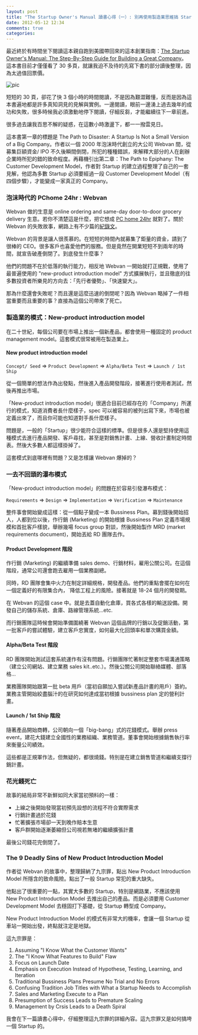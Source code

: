 ```yaml
---
layout: post
title: "The Startup Owner's Manual 讀書心得（一）: 別再使用製造業思維搞 Startup"
date: 2012-05-12 12:34
comments: true
categories: 
---
```



最近終於有時間坐下閱讀這本親自跑到美國帶回來的這本創業指南：[The Startup Owner's Manual: The Step-By-Step Guide for Building a Great Company](http://www.amazon.com/The-Startup-Owners-Manual-Step-By-Step/dp/0984999302)。這本書目前才僅僅看了 30 多頁，就讓我迫不及待的先寫下書的部分讀後整理，因為太過值回票價。

![pic](http://ecx.images-amazon.com/images/I/51t%2BbCeADNL._SL500_AA300_.jpg)

短短的 30 頁，卻花了快 3 個小時的時間閱讀，不是因為艱澀難懂，反而是因為這本書遍地都是許多真知洞見的見解與實例。一邊閱讀，眼前一邊湧上過去幾年的成功和失敗，很多時候我必須激動地停下閱讀，仔細反芻，才能繼續往下一章前進。

很多過去讓我百思不解的疑惑，在這數小時激盪下，都一一撥雲見日。

這本書第一章的標題是 The Path to Disaster: A Startup Is Not a Small Version of a Big Company。作者以一個 2000 年泡沫時代創立的大公司 Webvan 間，從募集巨額資金/ IPO 不久後瞬間倒閉，所犯的種種錯誤，來解釋大部分的人在創辦企業時所犯的錯的致命程度。再藉機引出第二章：The Path to Epiphany: The Customer Development Model，作者對 Startup 的建立過程整理了自己的一套見解，他認為多數 Startup 必須要經過一段 Customer Development Model（有四個步驟），才能變成一家真正的 Company。


### 泡沫時代的 PChome 24hr : Webvan

Webvan 做的生意是 online ordering and same-day door-to-door grocery delivery 生意。若你不清楚這是什麼，把它想成 [PC home 24hr](http://24h.pchome.com.tw/) 就對了。關於 Webvan 的失敗故事，網路上有不少篇的[紀錄文](http://blog.caijing.com.cn/expert_article-151481-13870.shtml)。

Webvan 的背景是讓人很羨慕的。在短短的時間內就募集了鉅量的資金，請到了很棒的 CEO。很多客戶也喜愛他們的服務。但是竟然在開業短短不到兩年的時間，就宣告破產倒閉了。到底發生什麼事？

他們的問題不在於低落的執行能力，相反地 Webvan 一開始就打正規戰，使用了最普遍使用的 "new-product introduction model" 方式擴展執行，並且徹底的往多數投資者所樂見的方向去：「先行者優勢」、「快速變大」。

那為什麼還會失敗呢？而且還是這麼迅速的倒閉呢？因為 Webvan 略掉了一件相當重要而且重要的事？直接為這個公司帶來了死亡。

### 製造業的模式：New-product introduction model

在二十世紀，每個公司要在市場上推出一個新產品，都會使用一種固定的 product management model。這套模式很常被用在製造業上。

#### New product introduction model

`Concept/ Seed` => `Product Development` => `Alpha/Beta Test` => `Launch / 1st Ship`

從一個簡單的想法作為出發點，然後進入產品開發階段，接著進行使用者測試，然後再推出市場。

「New-product introduction model」很適合目前已經存在的「Company」所運行的模式，知道消費者長什麼樣子，spec 可以被容易的被列出寫下來，市場也被定義出來了，而且你可能也知道對手長什麼樣子。

問題是，一般的「Startup」很少能符合這樣的標準。但是很多人還是堅持使用這種模式去進行產品開發、客戶尋找，甚至是對銷售計畫、上線、營收計畫制定時間表。然後大多數人都這樣掛掉了。

這套模式到底哪裡有問題？又是怎樣讓 Webvan 爆掉的？

### 一去不回頭的瀑布模式

「New-product introduction model」的問題在於容易引發瀑布模式：

`Requirements` => `Design` => `Implementation` => `Verification` => `Maintenance`

整件事會開始變成這樣：從一個點子變成一本 Bussiness Plan。募到錢後開始招人，人都到位以後，作行銷 (Marketing) 的開始根據 Bussiness Plan 定義市場規模和首批客戶樣貌，舉辦幾場 focus group 對談，然後開始製作 MRD (market requirements document)，開始丟給 RD 團隊去作。

#### Product Development 階段

作行銷 (Marketing) 的繼續準備 sales demo、行銷材料，雇用公關公司。在這個階段，通常公司還會跑去雇用一個業務副總。

同時，RD 團隊會集中火力在制定詳細規格，開發產品。他們的重點會擺在如何在一個定義好的有限集合內，ˋ降低工程上的風險。接著就是 18-24 個月的開發期。

在 Webvan 的這個 case 中。就是去蓋自動化倉庫，買各式各樣的輸送設備。開發自己的儲存系統、倉庫、路線管理系統…etc.

而行銷團隊這時候會開始準備圍繞著 Webvan 這個品牌的行銷以及促銷活動，第一批客戶的嘗試體驗，建立客戶忠實度，如何最大化回頭率和單次購買金額。

#### Alpha/Beta Test 階段

RD 團隊開始測試這套系統運作有沒有問題。行銷團隊忙著制定整套市場溝通策略（建立公司網站、建立業務 sales kit..etc.）。然後公關公司開始聯絡媒體、部落格…

業務團隊開始跟第一批 beta 用戶（當初自願加入嘗試新產品計畫的用戶）簽約。業務主管開始絞盡腦汁的在研究如何達成當初根據 bussiness plan 定的營利計畫。

#### Launch / 1st Ship 階段

隨著產品開始商轉，公司朝向一個「big-bang」式的花錢模式。舉辦 press event，建花大錢建立全國性的業務組織、業務管道。董事會開始根據銷售執行率來衡量公司績效。

這些都是正規軍作法，但無疑的，都很燒錢。特別是在建立銷售管道和繼續支撐行銷計畫。

### 花光錢死亡

故事的結局非常不新鮮如同大家當初預料的一樣：

* 上線之後開始發現當初預先設想的流程不符合實際需求
* 行銷計畫過於花錢
* 忙著擴張市場卻一天到晚作賠本生意
* 客戶群開始逐漸萎縮但公司視若無堵的繼續擴張計畫

最後公司錢花完倒閉了。

### The 9 Deadly Sins of New Product Introduction Model

作者從 Webvan 的故事中，整理歸納了九宗罪，點出 New Product Introduction Model 所隱含的致命風險。點出了一般 Startup 常犯的重大缺失。

他點出了很重要的一點，其實大多數的 Startup，特別是網路業，不應該使用  New Product Introduction Model 去推出自己的產品。而是必須要用 Customer Development Model 去穩固打下基礎，從 Startup 轉型成 Company。

New Product Introduction Model 的模式有非常大的機率，會讓一個 Startup 從車站一開始出發，終點就注定是地獄。

這九宗罪是：

1. Assuming "I Know What the Customer Wants"
2. The "I Know What Features to Build" Flaw
3. Focus on Launch Date
4. Emphasis on Execution Instead of Hypothese, Testing, Learning, and Iteration
5. Traditional Bussiness Plans Presume No Trial and No Errors
6. Confusing Tradition Job Titles with What a Startup Needs to Accomplish
7. Sales and Marketing Execute to a Plan
8. Presumption of Success Leads to Premature Scaling
9. Management by Crsis Leads to a Death Spiral


我會在下一篇讀書心得中，仔細整理這九宗罪的詳細內容。這九宗罪又是如何搞垮一個 Startup 的。


